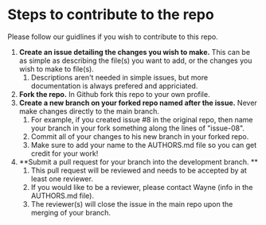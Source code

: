 # Steps to contribute to the repo
Please follow our guidlines if you wish to contribute to this repo.

1. **Create an issue detailing the changes you wish to make.** This can be as simple as describing the file(s) you want to add, or the changes you wish to make to file(s).
	1. Descriptions aren't needed in simple issues, but more documentation is always prefered and appriciated.
2. **Fork the repo.** In Github fork this repo to your own profile.
3. **Create a new branch on your forked repo named after the issue.** Never make changes directly to the main branch.
	1. For example, if you created issue #8 in the original repo, then name your branch in your fork something along the lines of "issue-08".
	2. Commit all of your changes to his new branch in your forked repo.
	3. Make sure to add your name to the AUTHORS.md file so you can get credit for your work!
4. **Submit a pull request for your branch into the development branch. **
	1. This pull request will be reviewed and needs to be accepted by at least one reviewer. 
	2. If you would like to be a reviewer, please contact Wayne (info in the AUTHORS.md file).
	3. The reviewer(s) will close the issue in the main repo upon the merging of your branch.
